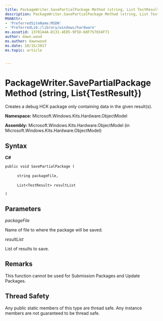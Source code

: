 ```yaml
---
title: PackageWriter.SavePartialPackage Method (string, List TestResult )
description: PackageWriter.SavePartialPackage Method (string, List TestResult )
MSHAttr:
- 'PreferredSiteName:MSDN'
- 'PreferredLib:/library/windows/hardware'
ms.assetid: 13701A4A-D131-4E85-9F5D-68F757834F71
author: dawn.wood
ms.author: dawnwood
ms.date: 10/15/2017
ms.topic: article


---
```


# PackageWriter.SavePartialPackage Method (string, List{TestResult})


Creates a debug HCK package only containing data in the given result(s).

**Namespace:** Microsoft.Windows.Kits.Hardware.ObjectModel

**Assembly:** Microsoft.Windows.Kits.Hardware.ObjectModel (in Microsoft.Windows.Kits.Hardware.ObjectModel)

## <span id="Syntax"></span><span id="syntax"></span><span id="SYNTAX"></span>Syntax


**C#**

`public void SavePartialPackage (`

          `string packageFile,`

          `List<TestResult> resultList`

`)`

## <span id="Parameters"></span><span id="parameters"></span><span id="PARAMETERS"></span>Parameters


*packageFile*

Name of file to where the package will be saved.

*resultList*

List of results to save.

## <span id="Remarks"></span><span id="remarks"></span><span id="REMARKS"></span>Remarks


This function cannot be used for Submission Packages and Update Packages.

## <span id="Thread_Safety"></span><span id="thread_safety"></span><span id="THREAD_SAFETY"></span>Thread Safety


Any public static members of this type are thread safe. Any instance members are not guaranteed to be thread safe.

 

 






